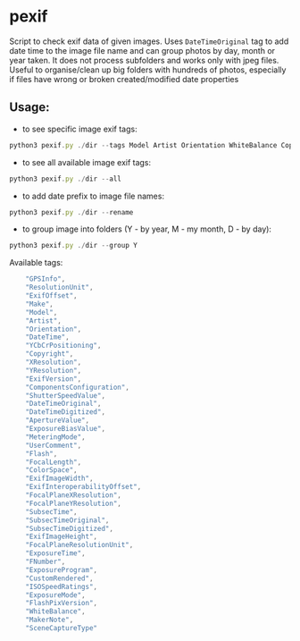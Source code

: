 # pexif

Script to check exif data of given images.
Uses `DateTimeOriginal` tag to add date time to the image file name and can group photos by day, month or year taken.
It does not process subfolders and works only with jpeg files.
Useful to organise/clean up big folders with hundreds of photos, especially if files have wrong or broken created/modified date properties

## Usage:

* to see specific image exif tags:
```javascript
python3 pexif.py ./dir --tags Model Artist Orientation WhiteBalance Copyright
```

* to see all available image exif tags:
```javascript
python3 pexif.py ./dir --all
```

* to add date prefix to image file names:
```javascript
python3 pexif.py ./dir --rename
```

* to group image into folders (Y - by year, M - my month, D - by day):
```javascript
python3 pexif.py ./dir --group Y
```

Available tags:
```javascript
    "GPSInfo",
    "ResolutionUnit",
    "ExifOffset",
    "Make",
    "Model",
    "Artist",
    "Orientation",
    "DateTime",
    "YCbCrPositioning",
    "Copyright",
    "XResolution",
    "YResolution",
    "ExifVersion",
    "ComponentsConfiguration",
    "ShutterSpeedValue",
    "DateTimeOriginal",
    "DateTimeDigitized",
    "ApertureValue",
    "ExposureBiasValue",
    "MeteringMode",
    "UserComment",
    "Flash",
    "FocalLength",
    "ColorSpace",
    "ExifImageWidth",
    "ExifInteroperabilityOffset",
    "FocalPlaneXResolution",
    "FocalPlaneYResolution",
    "SubsecTime",
    "SubsecTimeOriginal",
    "SubsecTimeDigitized",
    "ExifImageHeight",
    "FocalPlaneResolutionUnit",
    "ExposureTime",
    "FNumber",
    "ExposureProgram",
    "CustomRendered",
    "ISOSpeedRatings",
    "ExposureMode",
    "FlashPixVersion",
    "WhiteBalance",
    "MakerNote",
    "SceneCaptureType"
```

